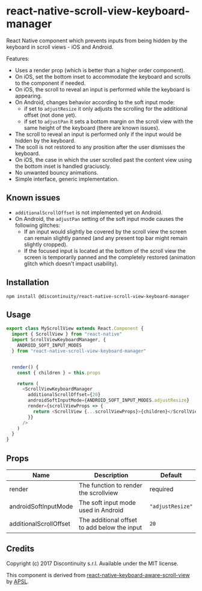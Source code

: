 # react-native-scroll-view-keyboard-manager

React Native component which prevents inputs from being hidden by the keyboard
in scroll views - iOS and Android.

Features:

* Uses a render prop (which is better than a higher order component).
* On iOS, set the bottom inset to accommodate the keyboard and scrolls to the component if needed.
* On iOS, the scroll to reveal an input is performed while the keyboard is appearing.
* On Android, changes behavior according to the soft input mode:
  * if set to `adjustResize` it only adjusts the scrolling for the additional offset (not done yet).
  * if set to `adjustPan` it sets a bottom margin on the scroll view with the same height of the keyboard (there are known issues).
* The scroll to reveal an input is performed only if the input would be hidden by the keyboard.
* The scoll is not restored to any prosition after the user dismisses the keyboard.
* On iOS, the case in which the user scrolled past the content view using the bottom inset is handled graciuscly.
* No unwanted bouncy animations.
* Simple interface, generic implementation.

## Known issues

* `additionalScrollOffset` is not implemented yet on Android.
* On Android, the `adjustPan` setting of the soft input mode causes the
  following glitches:
  * If an input would slightly be covered by the scroll view the screen can
    remain slightly panned (and any present top bar might remain slightly cropped).
  * If the focused input is located at the bottom of the scroll view the screen
    is temporarily panned and the completely restored (animation glitch which
    doesn't impact usability).

## Installation

```
npm install @discontinuity/react-native-scroll-view-keyboard-manager
```

## Usage

```js
export class MyScrollView extends React.Component {
  import { ScrollView } from "react-native"
  import ScrollViewKeyboardManager, {
    ANDROID_SOFT_INPUT_MODES
  } from "react-native-scroll-view-keyboard-manager"


  render() {
    const { children } = this.props

    return (
      <ScrollViewKeyboardManager
        additionalScrollOffset={20}
        androidSoftInputMode={ANDROID_SOFT_INPUT_MODES.adjustResize}
        render={scrollViewProps => {
          return <ScrollView {...scrollViewProps}>{children}</ScrollView>
        }}
      />
    )
  }
}
```

## Props

| Name                   | Description                                  | Default          |
| ---------------------- | -------------------------------------------- | ---------------- |
| render                 | The function to render the scrollview        | required         |
| androidSoftInputMode   | The soft input mode used in Android          | `"adjustResize"` |
| additionalScrollOffset | The additional offset to add below the input | `20`             |

## Credits

Copyright (c) 2017 Discontinuity s.r.l.
Available under the MIT license.

This component is derived from [react-native-keyboard-aware-scroll-view](https://github.com/APSL/react-native-keyboard-aware-scroll-view#usage) by [APSL](https://github.com/apsl).
